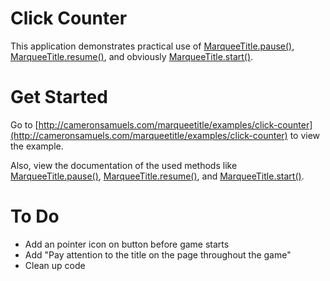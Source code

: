 # Click Counter
This application demonstrates practical use of [MarqueeTitle.pause()](https://github.com/CameronSamuels/marqueetitle/wiki/pause()), [MarqueeTitle.resume()](https://github.com/CameronSamuels/marqueetitle/wiki/resume()), and obviously [MarqueeTitle.start()](https://github.com/CameronSamuels/marqueetitle/wiki/start()).

# Get Started
Go to [http://cameronsamuels.com/marqueetitle/examples/click-counter](http://cameronsamuels.com/marqueetitle/examples/click-counter) to view the example.

Also, view the documentation of the used methods like [MarqueeTitle.pause()](https://github.com/CameronSamuels/marqueetitle/wiki/pause()), [MarqueeTitle.resume()](https://github.com/CameronSamuels/marqueetitle/wiki/resume()), and [MarqueeTitle.start()](https://github.com/CameronSamuels/marqueetitle/wiki/start()).

# To Do
- Add an pointer icon on button before game starts
- Add "Pay attention to the title on the page throughout the game"
- Clean up code

